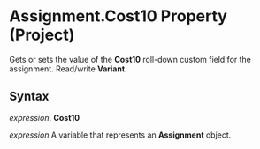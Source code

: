 
# Assignment.Cost10 Property (Project)

Gets or sets the value of the  **Cost10** roll-down custom field for the assignment. Read/write **Variant**.


## Syntax

 _expression_. **Cost10**

 _expression_ A variable that represents an **Assignment** object.

